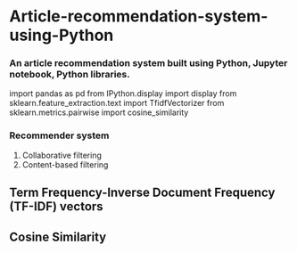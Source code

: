 # Article-recommendation-system-using-Python
### An article recommendation system built using Python, Jupyter notebook, Python libraries.


import pandas as pd
from IPython.display import display
from sklearn.feature_extraction.text import TfidfVectorizer
from sklearn.metrics.pairwise import cosine_similarity

### Recommender system
1. Collaborative filtering
2. Content-based filtering 

## Term Frequency-Inverse Document Frequency (TF-IDF) vectors 
## Cosine Similarity
